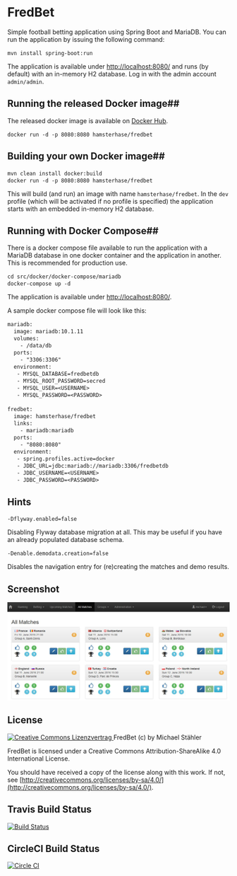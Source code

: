 # FredBet #

Simple football betting application using Spring Boot and MariaDB. You can run the application by issuing the following command:

	mvn install spring-boot:run

The application is available under [http://localhost:8080/](http://localhost:8080/) and runs (by default) with an in-memory H2 database. Log in with the admin account `admin/admin`.

## Running the released Docker image##

The released docker image is available on [Docker Hub](https://hub.docker.com/r/hamsterhase/fredbet).

	docker run -d -p 8080:8080 hamsterhase/fredbet

## Building your own Docker image##

	mvn clean install docker:build
	docker run -d -p 8080:8080 hamsterhase/fredbet

This will build (and run) an image with name `hamsterhase/fredbet`. In the `dev` profile (which will be activated if no profile is specified) the application starts with an embedded in-memory H2 database.

## Running with Docker Compose##

There is a docker compose file available to run the application with a MariaDB database in one docker container and the application in another. This is recommended for production use.

	cd src/docker/docker-compose/mariadb
	docker-compose up -d

The application is available under [http://localhost:8080/](http://localhost:8080/).

A sample docker compose file will look like this:

	mariadb:  
	  image: mariadb:10.1.11
	  volumes:
	    - /data/db
	  ports:
	    - "3306:3306"
	  environment:
	   - MYSQL_DATABASE=fredbetdb
	   - MYSQL_ROOT_PASSWORD=secred
	   - MYSQL_USER=<USERNAME>
	   - MYSQL_PASSWORD=<PASSWORD>
	
	fredbet:
	  image: hamsterhase/fredbet
	  links:
	    - mariadb:mariadb
	  ports:
	    - "8080:8080"
	  environment:
	   - spring.profiles.active=docker
	   - JDBC_URL=jdbc:mariadb://mariadb:3306/fredbetdb
	   - JDBC_USERNAME=<USERNAME>
	   - JDBC_PASSWORD=<PASSWORD>

## Hints ##

	-Dflyway.enabled=false

Disabling Flyway database migration at all. This may be useful if you have an already populated database schema.

	-Denable.demodata.creation=false

Disables the navigation entry for (re)creating the matches and demo results. 

## Screenshot ##

![FredBet Screenshot](/src/docs/screenshot/Screenshot1.jpg?raw=true "FredBet Screenshot")

## License ##

<a rel="license" href="http://creativecommons.org/licenses/by-sa/4.0/">
	<img alt="Creative Commons Lizenzvertrag" style="border-width:0" src="https://i.creativecommons.org/l/by-sa/4.0/88x31.png" />
</a> FredBet (c) by Michael Stähler

FredBet is licensed under a Creative Commons Attribution-ShareAlike 4.0 International License.

You should have received a copy of the license along with this work. If not, see [http://creativecommons.org/licenses/by-sa/4.0/](http://creativecommons.org/licenses/by-sa/4.0/).

## Travis Build Status ##
[![Build Status](https://travis-ci.org/fred4jupiter/fredbet.svg?branch=master)](https://travis-ci.org/fred4jupiter/fredbet)

## CircleCI Build Status ##

[![Circle CI](https://circleci.com/gh/fred4jupiter/fredbet.svg?style=shield)](https://circleci.com/gh/fred4jupiter/fredbet)

